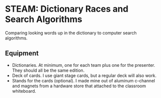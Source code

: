 # STEAM: Dictionary Races and Search Algorithms

Comparing looking words up in the dictionary to computer search algorithms.

## Equipment

* Dictionaries. At minimum, one for each team plus one for the presenter. They
  should all be the same edition.
* Deck of cards. I use giant stage cards, but a regular deck will also work.
* Stands for the cards (optional). I made mine out of aluminum c-channel and
  magnets from a hardware store that attached to the classroom whiteboard.
